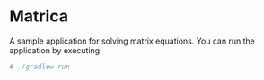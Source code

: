 # Matrica
A sample application for solving matrix equations. You can run the application by executing:

```bash
# ./gradlew run
```